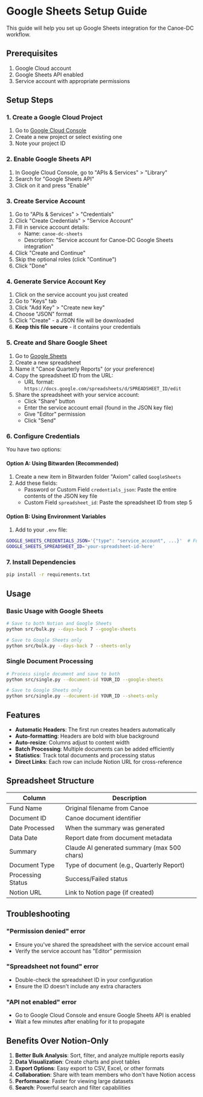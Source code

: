 # Google Sheets Setup Guide

This guide will help you set up Google Sheets integration for the Canoe-DC workflow.

## Prerequisites

1. Google Cloud account
2. Google Sheets API enabled
3. Service account with appropriate permissions

## Setup Steps

### 1. Create a Google Cloud Project

1. Go to [Google Cloud Console](https://console.cloud.google.com/)
2. Create a new project or select existing one
3. Note your project ID

### 2. Enable Google Sheets API

1. In Google Cloud Console, go to "APIs & Services" > "Library"
2. Search for "Google Sheets API"
3. Click on it and press "Enable"

### 3. Create Service Account

1. Go to "APIs & Services" > "Credentials"
2. Click "Create Credentials" > "Service Account"
3. Fill in service account details:
   - Name: `canoe-dc-sheets`
   - Description: "Service account for Canoe-DC Google Sheets integration"
4. Click "Create and Continue"
5. Skip the optional roles (click "Continue")
6. Click "Done"

### 4. Generate Service Account Key

1. Click on the service account you just created
2. Go to "Keys" tab
3. Click "Add Key" > "Create new key"
4. Choose "JSON" format
5. Click "Create" - a JSON file will be downloaded
6. **Keep this file secure** - it contains your credentials

### 5. Create and Share Google Sheet

1. Go to [Google Sheets](https://sheets.google.com)
2. Create a new spreadsheet
3. Name it "Canoe Quarterly Reports" (or your preference)
4. Copy the spreadsheet ID from the URL:
   - URL format: `https://docs.google.com/spreadsheets/d/SPREADSHEET_ID/edit`
5. Share the spreadsheet with your service account:
   - Click "Share" button
   - Enter the service account email (found in the JSON key file)
   - Give "Editor" permission
   - Click "Send"

### 6. Configure Credentials

You have two options:

#### Option A: Using Bitwarden (Recommended)

1. Create a new item in Bitwarden folder "Axiom" called `GoogleSheets`
2. Add these fields:
   - Password or Custom Field `credentials_json`: Paste the entire contents of the JSON key file
   - Custom Field `spreadsheet_id`: Paste the spreadsheet ID from step 5

#### Option B: Using Environment Variables

1. Add to your `.env` file:
```bash
GOOGLE_SHEETS_CREDENTIALS_JSON='{"type": "service_account", ...}'  # Full JSON content
GOOGLE_SHEETS_SPREADSHEET_ID='your-spreadsheet-id-here'
```

### 7. Install Dependencies

```bash
pip install -r requirements.txt
```

## Usage

### Basic Usage with Google Sheets

```bash
# Save to both Notion and Google Sheets
python src/bulk.py --days-back 7 --google-sheets

# Save to Google Sheets only
python src/bulk.py --days-back 7 --sheets-only
```

### Single Document Processing

```bash
# Process single document and save to both
python src/single.py --document-id YOUR_ID --google-sheets

# Save to Google Sheets only
python src/single.py --document-id YOUR_ID --sheets-only
```

## Features

- **Automatic Headers**: The first run creates headers automatically
- **Auto-formatting**: Headers are bold with blue background
- **Auto-resize**: Columns adjust to content width
- **Batch Processing**: Multiple documents can be added efficiently
- **Statistics**: Track total documents and processing status
- **Direct Links**: Each row can include Notion URL for cross-reference

## Spreadsheet Structure

| Column | Description |
|--------|-------------|
| Fund Name | Original filename from Canoe |
| Document ID | Canoe document identifier |
| Date Processed | When the summary was generated |
| Data Date | Report date from document metadata |
| Summary | Claude AI generated summary (max 500 chars) |
| Document Type | Type of document (e.g., Quarterly Report) |
| Processing Status | Success/Failed status |
| Notion URL | Link to Notion page (if created) |

## Troubleshooting

### "Permission denied" error
- Ensure you've shared the spreadsheet with the service account email
- Verify the service account has "Editor" permission

### "Spreadsheet not found" error
- Double-check the spreadsheet ID in your configuration
- Ensure the ID doesn't include any extra characters

### "API not enabled" error
- Go to Google Cloud Console and ensure Google Sheets API is enabled
- Wait a few minutes after enabling for it to propagate

## Benefits Over Notion-Only

1. **Better Bulk Analysis**: Sort, filter, and analyze multiple reports easily
2. **Data Visualization**: Create charts and pivot tables
3. **Export Options**: Easy export to CSV, Excel, or other formats
4. **Collaboration**: Share with team members who don't have Notion access
5. **Performance**: Faster for viewing large datasets
6. **Search**: Powerful search and filter capabilities